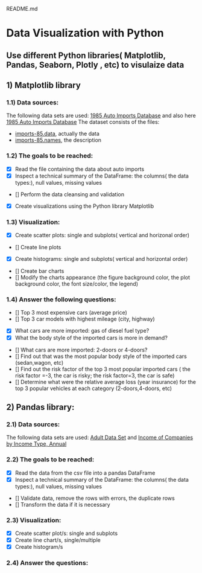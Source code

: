 README.md
# Data Visualization with Python
## Use different Python libraries( Matplotlib, Pandas, Seaborn, Plotly , etc) to visulaize data

## 1) Matplotlib library
### 1.1) Data sources:
The following data sets are used: [1985 Auto Imports Database](https://archive.ics.uci.edu/ml/datasets/Automobile)
and also here [1985 Auto Imports Database](https://archive.ics.uci.edu/ml/machine-learning-databases/autos/)
The dataset consists of the files:
- [imports-85.data](https://archive.ics.uci.edu/ml/machine-learning-databases/autos/), actually the data
- [imports-85.names](https://archive.ics.uci.edu/ml/machine-learning-databases/autos/), the description

### 1.2) The goals to be reached:
- [x] Read the file containing the data about auto imports
- [x] Inspect a technical summary of the DataFrame: the columns( the data types:), null values, missing values
- [] Perform the data cleansing and validation
- [x] Create visualizations using the Python library Matplotlib

### 1.3) Visualization:
- [x] Create scatter plots: single and subplots( vertical and horizonal order)
- [] Create line plots
- [x] Create histograms: single and subplots( vertical and horizontal order)
- [] Create bar charts
- [] Modify the charts appearance (the figure background color, the plot background color, the font size/color, the legend)

### 1.4) Answer the following questions:
- [] Top 3 most expensive cars (average price)
- [] Top 3 car models with highest mileage (city, highway)
- [x] What cars are more imported: gas of diesel fuel type?
- [x] What the body style of the imported cars is more in demand?
- [] What cars are more imported: 2-doors or 4-doors?
- [] Find out that was the most popular body style of the imported cars (sedan,wagon, etc)
- [] Find out the risk factor of  the top 3 most popular imported cars ( the risk factor =-3, the car is risky; the risk     factor=3, the car is safe)
- [] Determine what were the relative average loss (year insurance) for the top 3 popular vehicles at each category (2-doors,4-doors, etc)


## 2) Pandas library:
### 2.1) Data sources:
The following data sets are used:
[Adult Data Set](https://archive.ics.uci.edu/ml/datasets/Adult) 
and
[Income of Companies by Income Type, Annual](https://data.gov.sg/dataset/income-of-companies-by-income-type-annual?resource_id=3b64eaf4-78d7-4312-8167-1a423b83d0db)

### 2.2) The goals to be reached:
- [x] Read the data from the csv file into a pandas DataFrame 
- [x] Inspect a technical summary of the DataFrame: the columns( the data types:), null values, missing values
- [] Validate data, remove the rows with errors, the duplicate rows 
- [] Transform the data if it is necessary 
### 2.3) Visualization:
- [x] Create scatter plot/s: single and subplots
- [x] Create line chart/s, single/multiple
- [x] Create histogram/s
### 2.4) Answer the questions:


